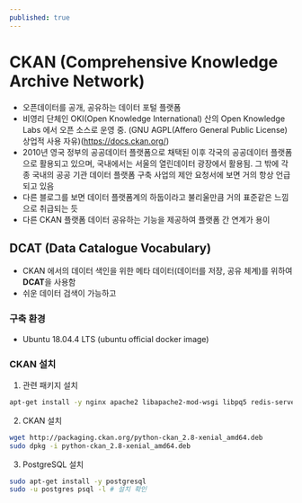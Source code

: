 ```yaml
---
published: true
---
```

# CKAN (Comprehensive Knowledge Archive Network)
  - 오픈데이터를 공개, 공유하는 데이터 포털 플랫폼
  - 비영리 단체인 OKI(Open Knowledge International) 산의 Open Knowledge Labs 에서 오픈 소스로 운영 중. (GNU AGPL(Affero General Public License) 상업적 사용 자유)(https://docs.ckan.org/)
  - 2010년 영국 정부의 공공데이터 플랫폼으로 채택된 이후 각국의 공공데이터 플랫폼으로 활용되고 있으며, 국내에서는 서울의 열린데이터 광장에서 활용됨. 그 밖에 각종 국내의 공공 기관 데이터 플랫폼 구축 사업의 제안 요청서에 보면 거의 항상 언급되고 있음
  - 다른 블로그를 보면 데이터 플랫폼계의 하둡이라고 불리울만큼 거의 표준같은 느낌으로 취급되는 듯
  - 다른 CKAN 플랫폼 데이터 공유하는 기능을 제공하여 플랫폼 간 연계가 용이

## DCAT (Data Catalogue Vocabulary)
  - CKAN 에서의 데이터 색인을 위한 메타 데이터(데이터를 저장, 공유 체계)를 위하여 **DCAT**을 사용함
  - 쉬운 데이터 검색이 가능하고

### 구축 환경
  - Ubuntu 18.04.4 LTS (ubuntu official docker image)

### CKAN 설치
  1. 관련 패키지 설치
  ```bash
  apt-get install -y nginx apache2 libapache2-mod-wsgi libpq5 redis-server git-core
  ```
  2. CKAN 설치
  ```bash
  wget http://packaging.ckan.org/python-ckan_2.8-xenial_amd64.deb
  sudo dpkg -i python-ckan_2.8-xenial_amd64.deb
  ```
  3. PostgreSQL 설치
  ```bash
  sudo apt-get install -y postgresql
  sudo -u postgres psql -l # 설치 확인
  ```
